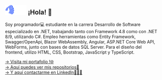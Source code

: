 ## <img src="logo-transparent.png" alt="Logo de GitHub" width="70"> ¡Hola! 👋 

Soy programador💻 estudiante en la carrera Desarrollo de Software especializado en .NET, trabajando tanto con Framework 4.8 como con .NET 8/9, utilizando C#. Empleo herramientas como Entity Framework, Swagger/OpenApi, Blazor WebAssembly, Angular, ASP.NET Core Web API, WebForms, junto con bases de datos SQL Server. Para el diseño del frontend, utilizo HTML, CSS, Bootstrap, JavaScript y TypeScript.

<!--🌱 Actualmente expandiendo mis conocimientos en .NET 9, Blazor y Angular -->

[-> Visita mi portafolio !🌐](https://portafolio-stefano-gaggero.netlify.app/)  
[-> Aquí puedes ver mis repositorios📌](https://github.com/lucagaggero7?tab=repositories)  
[-> Y aquí contactarme en LinkedIn👨🏻‍💼](https://www.linkedin.com/in/stefano-gaggero-508a09183/?originalSubdomain=ar)



<!--
**lucagaggero7/lucagaggero7** is a ✨ _special_ ✨ repository because its `README.md` (this file) appears on your GitHub profile.

Here are some ideas to get you started:

- 🔭 I’m currently working on ...
- 🌱 I’m currently learning ...
- 👯 I’m looking to collaborate on ...
- 🤔 I’m looking for help with ...
- 💬 Ask me about ...
- 📫 How to reach me: ...
- 😄 Pronouns: ...
- ⚡ Fun fact: ...
-->
